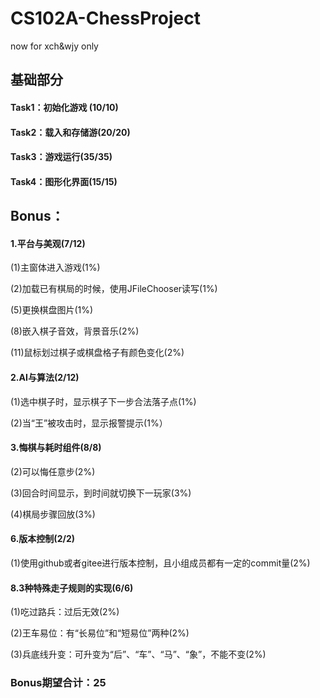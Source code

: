 # CS102A-ChessProject
now for xch&wjy only

## 基础部分
#### Task1：初始化游戏 (10/10)
#### Task2：载入和存储游(20/20)
#### Task3：游戏运行(35/35)
#### Task4：图形化界面(15/15)


## Bonus：

#### 1.平台与美观(7/12)
(1)主窗体进入游戏(1%)

(2)加载已有棋局的时候，使用JFileChooser读写(1%)

(5)更换棋盘图片(1%)

(8)嵌入棋子音效，背景音乐(2%)

(11)鼠标划过棋子或棋盘格子有颜色变化(2%)

#### 2.AI与算法(2/12)
(1)选中棋子时，显示棋子下一步合法落子点(1%)

(2)当“王”被攻击时，显示报警提示(1%）

#### 3.悔棋与耗时组件(8/8)

(2)可以悔任意步(2%)

(3)回合时间显示，到时间就切换下一玩家(3%)

(4)棋局步骤回放(3%)

#### 6.版本控制(2/2)

(1)使用github或者gitee进行版本控制，且小组成员都有一定的commit量(2%)

#### 8.3种特殊走子规则的实现(6/6)

(1)吃过路兵：过后无效(2%)

(2)王车易位：有“长易位”和“短易位”两种(2%)

(3)兵底线升变：可升变为“后”、“车”、“马”、“象”，不能不变(2%)

### Bonus期望合计：25
